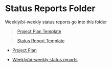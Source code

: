 # Status Reports Folder
Weekly/bi-weekly status reports go into this folder

> [Project Plan Template](https://github.com/openmainframeproject-internship/resources/blob/master/forms/project_plan.md)

> [Status Report Template](https://github.com/openmainframeproject-internship/resources/blob/master/forms/Weekly%20Project%20Status.docx)

- [Project Plan](./Project_Plan.md)

- [Weekly/bi-weekly status reports](./Weekly_Report.md)
